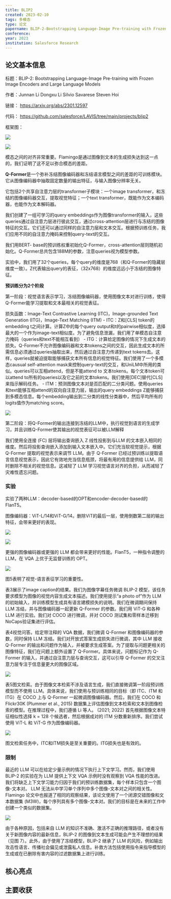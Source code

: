 ```yaml
---
title: BLIP2
created: 2023-02-10
tags: 多模态
type: 论文
papername: BLIP-2-Bootstrapping Language-Image Pre-training with Frozen Image Encoders and Large Language Models
conference: 
year: 2023
institution: Salesforce Research
---
```


## 论文基本信息

标题：BLIP-2: Bootstrapping Language-Image Pre-training with Frozen Image Encoders and Large Language Models

作者：Junnan Li Dongxu Li Silvio Savarese Steven Hoi

链接： https://arxiv.org/abs/2301.12597

代码： https://github.com/salesforce/LAVIS/tree/main/projects/blip2

框架图：

![](img/Pasted%20image%2020230210225534.png)


![](img/Pasted%20image%2020230210231142.png)

模态之间的对齐非常重要。Flamingo是通过图像到文本的生成损失达到这一点的，我们证明了这不足以弥合模态的差距。

**Q-Former**是一个弥补冻结图像编码器和冻结语言模型之间的差距的可训练模块。它从图像编码器中抽取固定数量的输出特征，与输入图像分辨率无关。

它包括2个共享自注意力层的transformer子模块：一个image transformer，和冻结的图像编码器交互，提取视觉特征；一个text transformer，既能作为文本编码器，也能作为文本解码器。

我们创建了一组可学习的query embeddings作为图像transformer的输入，这些queries通过自注意力层进行彼此交互，通过cross-attention层进行与冻结的图像特征的交互。它们还可以通过同样的自注意力层和文本交互。根据预训练任务，我们应用不同的自注意力掩码来控制query-text的交互。

我们用BERT- base的预训练权重初始化Q-Former，cross-attention层则随机初始化。Q-Former总共包含188M的参数，注意queries视为模型参数。

实验中，我们用了32个queries，每个query的维度是768（和Q-Former的隐藏层维度一致）。Z代表输出query的表征，（32x768）的维度远远小于冻结的图像特征。


**预训练分为2个阶段**

第一阶段：视觉语言表示学习，冻结图像编码器，使用图像文本对进行训练，使得Q-Former能学习提取和文本最相关的视觉表征。

损失函数：Image-Text Contrastive Learning (ITC)，Image-grounded Text Generation (ITG)，Image-Text Matching (ITM)
	- ITC：Z和[CLS] token的embedding t之间计算。计算Z中的每个query output和t的pairwise相似度，选择最大的一个作为image-text相似度。为了避免信息泄漏，我们用了单模态自注意力掩码（queries和text不能相互看到）
	- ITG：计算给定图像的情况下生成文本的损失。Q-Former不允许图像编码器和文本tokens之间的交互，因此生成文本的所需信息必须通过queries抽取出来，然后通过自注意力传递到text tokens去。这样，queries就被迫提取能够捕获文本所有信息的视觉特征。我们使用了一个多模态causual self-attention mask来控制query-text的交互，和UniLM中所用的类似。queries可以互相attend，但是不能attend to 文本tokens。每个文本token可以attend to所有的queries以及它之前的文本tokens。我们使用[DEC]替代[CLS]来指示解码任务。
	-  ITM：预测图像文本对是否匹配的二分类问题。使用queries和text能够互相attend的双向自注意力层，输出的query embeddings Z能够捕获到多模态信息。每个embedding输出到二分类的线性分类器中，然后平均所有的logits值作为matching score。

![](img/Pasted%20image%2020230210234726.png)

第二阶段：将Q-Former的输出连接到冻结的LLM中，执行视觉到语言的生成学习，并且训练Q-Former使其输出的视觉表征可以被LLM解释

我们使用全连接 (FC) 层将输出查询嵌入 Z 线性投影到与LLM 的文本嵌入相同的维度。然后将投影查询嵌入添加到输入文本嵌入中。它们充当软视觉提示，根据 Q-Former 提取的视觉表示来调节 LLM。由于 Q-Former 已经过预训练以提取语言信息视觉表示，因此它有效地充当信息瓶颈，将最有用的信息提供给 LLM，同时删除不相关的视觉信息。这减轻了 LLM 学习视觉语言对齐的负担，从而减轻了灾难性遗忘问题。

### 实验

实验了两种LLM：decoder-based的OPT和encoder-decoder-based的FlanT5。

图像编码器：ViT-L/14和ViT-G/14。删除ViT的最后一层，使用倒数第二层的输出特征，会带来更好的表现。

![](img/Pasted%20image%2020230210235653.png)

![](img/Pasted%20image%2020230210235711.png)

更强的图像编码器或更强的 LLM 都会带来更好的性能。FlanT5，一种指令调整的 LLM，在 VQA 上优于无监督训练的 OPT。

![](img/Pasted%20image%2020230211000114.png)

图5表明了视觉-语言表征学习的重要性。

表3展示了image caption的结果。我们为图像字幕任务微调 BLIP-2 模型，该任务要求模型为图像的视觉内容生成文本描述。我们使用提示“a photo of”作为 LLM 的初始输入，并训练模型生成具有语言建模损失的说明。我们在微调期间保持 LLM 冻结，并与图像编码器一起更新 Q-Former 的参数。我们用 ViT-G 和各种 LLM 进行实验。我们对 COCO 进行微调，并对 COCO 测试集和零样本迁移到 NoCaps验证集进行评估。

表4视觉问答。给定带注释的 VQA 数据，我们微调 Q-Former 和图像编码器的参数，同时保持 LLM 冻结。我们对开放式答案生成损失进行微调，其中 LLM 接收 Q-Former 的输出和问题作为输入，并被要求生成答案。为了提取与问题更相关的图像特征，我们在问题上额外设置了 Q-Former。具体来说，问题标记作为 Q-Former 的输入，并通过自注意力层与查询交互，这可以引导 Q-Former 的交叉注意力层专注于信息量更大的图像区域。

![](img/Pasted%20image%2020230211000321.png)

表5图文检索。由于图像文本检索不涉及语言生成，我们直接微调第一阶段预训练模型而不使用 LLM。具体来说，我们使用与预训练相同的目标（即 ITC、ITM 和 ITG）在 COCO 上与 Q-Former 一起微调图像编码器。然后，我们在 COCO 和 Flickr30K (Plummer et al., 2015) 数据集上评估图像到文本检索和文本到图像检索的模型。在推理过程中，我们遵循 Li 等人。 (2021; 2022) 首先根据图像文本特征相似性选择 k = 128 个候选者，然后根据成对的 ITM 分数重新排序。我们尝试使用 ViT-L 和 ViT-G 作为图像编码器。

![](img/Pasted%20image%2020230211000330.png)

图文检索任务中，ITC和ITM损失是至关重要的。ITG损失也是有效的。

### 限制

最近的 LLM 可以在给定少量示例的情况下执行上下文学习。然而，我们使用 BLIP-2 的实验在为 LLM 提供上下文 VQA 示例时没有观察到 VQA 性能的改进。我们将缺乏上下文学习能力归因于我们的预训练数据集，每个样本只包含一个图像-文本对。 LLM 无法从中学习单个序列中多个图像-文本对之间的相关性。 Flamingo 论文中也报道了相同的观察结果，该论文使用了一个闭源交错图像和文本数据集 (M3W)，每个序列具有多个图像-文本对。我们的目标是在未来的工作中创建一个类似的数据集。

![](img/Pasted%20image%2020230211001417.png)

由于各种原因，包括来自 LLM 的知识不准确、激活不正确的推理路径，或者没有关于新图像内容的最新信息，BLIP-2 的图像到文本生成可能会产生不理想的结果（见图 7）。此外，由于使用了冻结模型，BLIP-2 继承了 LLM 的风险，例如输出攻击性语言、传播社会偏见或泄露私人信息。补救方法包括使用指令来指导模型的生成或在已删除有害内容的过滤数据集上进行训练。

## 核心亮点

## 主要收获

